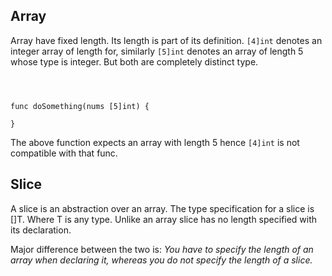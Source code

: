 ## Array
Array have fixed length. Its length is part of its definition. `[4]int` denotes an integer array of length for, similarly
`[5]int` denotes an array of length 5 whose type is integer. But both are completely distinct type.
```



func doSomething(nums [5]int) {
    
}

```

The above function expects an array with length 5 hence `[4]int` is not compatible with that func.

## Slice
A slice is an abstraction over an array. The type specification for a slice is []T. Where T is any type. Unlike an array
slice has no length specified with its declaration.

Major difference between the two is:
*You have to specify the length of an array when declaring it, whereas you do not specify the length of a slice.*
